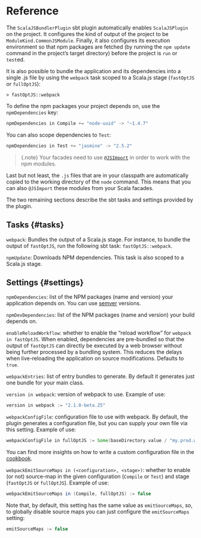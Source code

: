 # Reference

The `ScalaJSBundlerPlugin` sbt plugin automatically enables `ScalaJSPlugin` on the project. It configures
the kind of output of the project to be `ModuleKind.CommonJSModule`. Finally, it also configures its
execution environment so that npm packages are fetched (by running the `npm update` command in the
project’s target directory) before the project is `run` or `test`ed.

It is also possible to bundle the application and its dependencies into a single .js file by using
the `webpack` task scoped to a Scala.js stage (`fastOptJS` or `fullOptJS`):

~~~
> fastOptJS::webpack
~~~

To define the npm packages your project depends on, use the `npmDependencies` key:

~~~ scala
npmDependencies in Compile += "node-uuid" -> "~1.4.7"
~~~

You can also scope dependencies to `Test`:

~~~ scala
npmDependencies in Test += "jasmine" -> "2.5.2"
~~~

> {.note}
> Your facades need to use
> [`@JSImport`](https://www.scala-js.org/doc/interoperability/facade-types.html#a-nameimporta-imports-from-other-javascript-modules)
> in order to work with the npm modules.

Last but not least, the `.js` files that are in your classpath are automatically copied to the
working directory of the `node` command. This means that you can also `@JSImport` these modules from
your Scala facades.

The two remaining sections describe the sbt tasks and settings provided by the plugin.

## Tasks {#tasks}

`webpack`: Bundles the output of a Scala.js stage. For instance, to bundle the
output of `fastOptJS`, run the following sbt task: `fastOptJS::webpack`.

`npmUpdate`: Downloads NPM dependencies. This task is also scoped to a Scala.js stage.

## Settings {#settings}

`npmDependencies`: list of the NPM packages (name and version) your application depends on.
You can use [semver](https://docs.npmjs.com/misc/semver) versions.

`npmDevDependencies`: list of the NPM packages (name and version) your build depends on.

`enableReloadWorkflow`: whether to enable the “reload workflow” for `webpack in fastOptJS`.
When enabled, dependencies are pre-bundled so that the output of `fastOptJS` can directly
be executed by a web browser without being further processed by a bundling system. This
reduces the delays when live-reloading the application on source modifications. Defaults
to `true`.

`webpackEntries`: list of entry bundles to generate. By default it generates just one bundle
for your main class.

`version in webpack`: version of webpack to use. Example of use:

~~~ scala
version in webpack := "2.1.0-beta.25"
~~~

`webpackConfigFile`: configuration file to use with webpack. By default, the plugin generates a
configuration file, but you can supply your own file via this setting. Example of use:

~~~ scala
webpackConfigFile in fullOptJS := Some(baseDirectory.value / "my.prod.webpack.config.js")
~~~

You can find more insights on how to write a custom configuration file in the [cookbook](cookbook.md#custom-config).

`webpackEmitSourceMaps in (<configuration>, <stage>)`: whether to enable (or not) source-map in
the given configuration (`Compile` or `Test`) and stage (`fastOptJS` or `fullOptJS`). Example
of use:

~~~ scala
webpackEmitSourceMaps in (Compile, fullOptJS) := false
~~~

Note that, by default, this setting has the same value as `emitSourceMaps`, so, to globally
disable source maps you can just configure the `emitSourceMaps` setting:

~~~ scala
emitSourceMaps := false
~~~